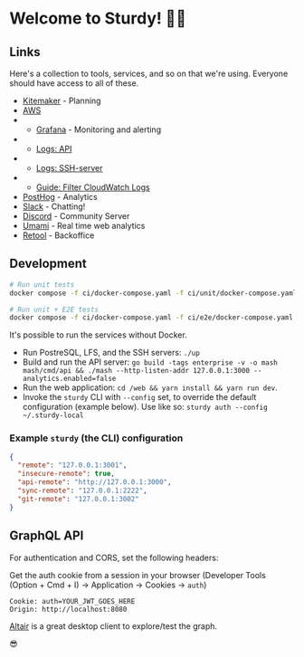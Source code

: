 # Welcome to Sturdy! 📣🐢

## Links

Here's a collection to tools, services, and so on that we're using. Everyone should have access to all of these.

* [Kitemaker](https://toil.kitemaker.co/YtReAM-Sturdy/Xub625-Sturdy/boards/current) - Planning
* [AWS](https://sturdy.awsapps.com/start#/)
* * [Grafana](https://g-475af40809.grafana-workspace.eu-west-1.amazonaws.com/login) - Monitoring and alerting
* * [Logs: API](https://eu-north-1.console.aws.amazon.com/cloudwatch/home?region=eu-north-1#logsV2:log-groups/log-group/driva/log-events)
* * [Logs: SSH-server](https://eu-north-1.console.aws.amazon.com/cloudwatch/home?region=eu-north-1#logsV2:log-groups/log-group/mutagen-ssh/log-events)
* * [Guide: Filter CloudWatch Logs](https://docs.aws.amazon.com/AmazonCloudWatch/latest/logs/FilterAndPatternSyntax.html)
* [PostHog](https://app.posthog.com/dashboard/2592) - Analytics
* [Slack](https://join.slack.com/t/getsturdy/signup) - Chatting!
* [Discord](https://discord.gg/5HnSdzMqtA) - Community Server
* [Umami](https://umami.getsturdy.com/realtime) - Real time web analytics
* [Retool](https://sturdy.retool.com/) - Backoffice

## Development

```bash
# Run unit tests
docker compose -f ci/docker-compose.yaml -f ci/unit/docker-compose.yaml up --build --exit-code-from runner

# Run unit + E2E tests
docker compose -f ci/docker-compose.yaml -f ci/e2e/docker-compose.yaml up --build --exit-code-from runner
```

It's possible to run the services without Docker.

* Run PostreSQL, LFS, and the SSH servers: `./up`
* Build and run the API server: `go build -tags enterprise -v -o mash mash/cmd/api && ./mash --http-listen-addr 127.0.0.1:3000 --analytics.enabled=false`
* Run the web application: `cd /web && yarn install && yarn run dev`.
* Invoke the `sturdy` CLI with `--config` set, to override the default configuration (example below). Use like so: `sturdy auth --config ~/.sturdy-local`

### Example `sturdy` (the CLI) configuration
```json
{
  "remote": "127.0.0.1:3001",
  "insecure-remote": true,
  "api-remote": "http://127.0.0.1:3000",
  "sync-remote": "127.0.0.1:2222",
  "git-remote": "127.0.0.1:3002"
}
```

## GraphQL API

For authentication and CORS, set the following headers:

Get the auth cookie from a session in your browser (Developer Tools (Option + Cmd + I) -> Application -> Cookies -> `auth`)

```
Cookie: auth=YOUR_JWT_GOES_HERE
Origin: http://localhost:8080
```

[Altair](https://altair.sirmuel.design/) is a great desktop client to explore/test the graph.

😎

<!-- Test: 12 -->
<!-- 2021-11-23 - Hello from Electron/Windows! -->
